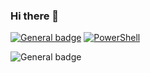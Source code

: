 ### Hi there 👋

[![General badge](https://img.shields.io/badge/LinkedIn-0A66C2?style=for-the-badge&logo=linkedin&logoColor=white)](https://www.linkedin.com/in/justin-c-wagner/)
[![PowerShell](https://img.shields.io/badge/PowerShell-%235391FE.svg?style=for-the-badge&logo=powershell&logoColor=white)](https://www.reddit.com/r/PowerShell/)

![General badge](https://github-readme-streak-stats.herokuapp.com/?user=jwagner0789)

 <!--
 ![General badge](https://github-profile-summary-cards.vercel.app/api/cards/profile-details?username=jwagner0789)
 ![General badge](https://hits.seeyoufarm.com/api/count/incr/badge.svg?url=https%3A%2F%2Fgithub.com%2Fjwagner07891212%2Fhit-counter)
 ![General badge](https://github-profile-trophy.vercel.app/?username=jwagner0789)
 -->


<!--
**jwagner0789/jwagner0789** is a ✨ _special_ ✨ repository because its `README.md` (this file) appears on your GitHub profile.

Here are some ideas to get you started:

- 🔭 I’m currently working on ...
- 🌱 I’m currently learning ...
- 👯 I’m looking to collaborate on ...
- 🤔 I’m looking for help with ...
- 💬 Ask me about ...
- 📫 How to reach me: ...
- 😄 Pronouns: ...
- ⚡ Fun fact: ...
-->
